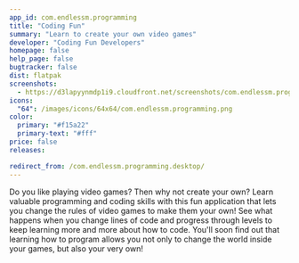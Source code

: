 ```yaml
---
app_id: com.endlessm.programming
title: "Coding Fun"
summary: "Learn to create your own video games"
developer: "Coding Fun Developers"
homepage: false
help_page: false
bugtracker: false
dist: flatpak
screenshots:
  - https://d3lapyynmdp1i9.cloudfront.net/screenshots/com.endlessm.programming/C/com.endlessm.programming-screenshot1.jpg
icons:
  "64": /images/icons/64x64/com.endlessm.programming.png
color:
  primary: "#f15a22"
  primary-text: "#fff"
price: false
releases:

redirect_from: /com.endlessm.programming.desktop/
---
```


<p>Do you like playing video games? Then why not create your own? Learn valuable programming and coding skills with this fun application that lets you change the rules of video games to make them your own! See what happens when you change lines of code and progress through levels to keep learning more and more about how to code. You'll soon find out that learning how to program allows you not only to change the world inside your games, but also your very own!</p>